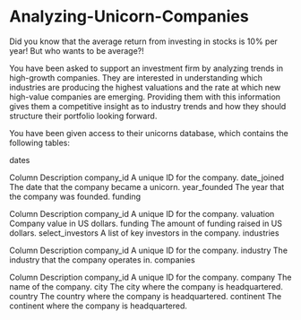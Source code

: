 # Analyzing-Unicorn-Companies

Did you know that the average return from investing in stocks is 10% per year! But who wants to be average?!

You have been asked to support an investment firm by analyzing trends in high-growth companies. They are interested in understanding which industries are producing the highest valuations and the rate at which new high-value companies are emerging. Providing them with this information gives them a competitive insight as to industry trends and how they should structure their portfolio looking forward.

You have been given access to their unicorns database, which contains the following tables:

dates

Column	Description
company_id	A unique ID for the company.
date_joined	The date that the company became a unicorn.
year_founded	The year that the company was founded.
funding

Column	Description
company_id	A unique ID for the company.
valuation	Company value in US dollars.
funding	The amount of funding raised in US dollars.
select_investors	A list of key investors in the company.
industries

Column	Description
company_id	A unique ID for the company.
industry	The industry that the company operates in.
companies

Column	Description
company_id	A unique ID for the company.
company	The name of the company.
city	The city where the company is headquartered.
country	The country where the company is headquartered.
continent	The continent where the company is headquartered.
